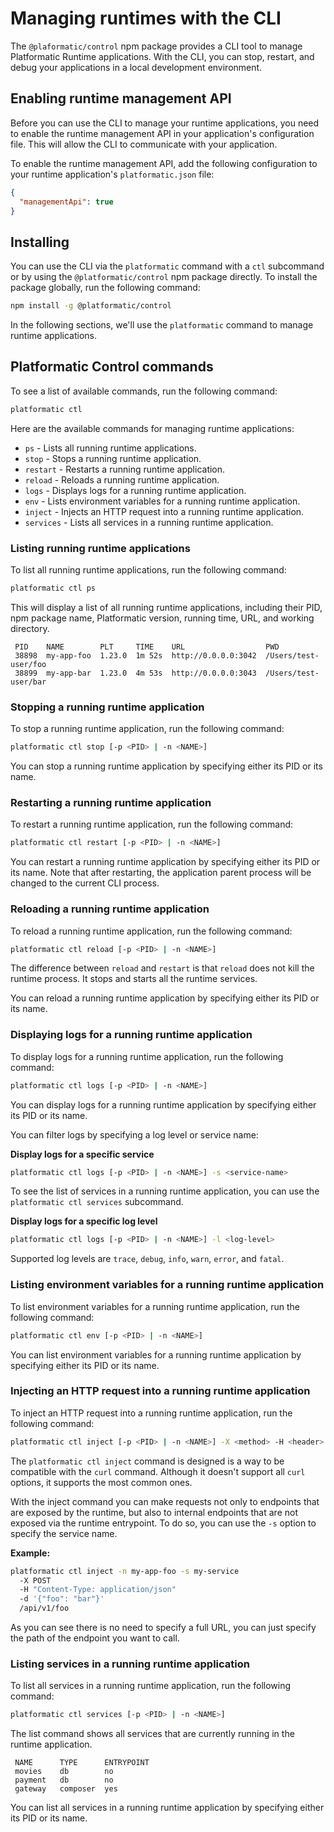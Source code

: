 # Managing runtimes with the CLI

The `@plaformatic/control` npm package provides a CLI tool to manage Platformatic Runtime applications.
With the CLI, you can stop, restart, and debug your applications in a local development environment.

## Enabling runtime management API

Before you can use the CLI to manage your runtime applications, you need to enable
the runtime management API in your application's configuration file. This will 
allow the CLI to communicate with your application.

To enable the runtime management API, add the following configuration to your runtime
application's `platformatic.json` file:

```json
{
  "managementApi": true
}
```

## Installing

You can use the CLI via the `platformatic` command with a `ctl` subcommand or 
by using the `@platformatic/control` npm package directly. To install the package
globally, run the following command:

```bash
npm install -g @platformatic/control
```

In the following sections, we'll use the `platformatic` command to manage runtime applications.

## Platformatic Control commands

To see a list of available commands, run the following command:

```bash
platformatic ctl
```

Here are the available commands for managing runtime applications:

- `ps` - Lists all running runtime applications.
- `stop` - Stops a running runtime application.
- `restart` - Restarts a running runtime application.
- `reload` - Reloads a running runtime application.
- `logs` - Displays logs for a running runtime application.
- `env` - Lists environment variables for a running runtime application.
- `inject` - Injects an HTTP request into a running runtime application.
- `services` - Lists all services in a running runtime application.

### Listing running runtime applications

To list all running runtime applications, run the following command:

```bash
platformatic ctl ps
```

This will display a list of all running runtime applications, including their PID,
npm package name, Platformatic version, running time, URL, and working directory.

```
 PID    NAME        PLT     TIME    URL                  PWD                                  
 38898  my-app-foo  1.23.0  1m 52s  http://0.0.0.0:3042  /Users/test-user/foo
 38899  my-app-bar  1.23.0  4m 53s  http://0.0.0.0:3043  /Users/test-user/bar
 ```

### Stopping a running runtime application

To stop a running runtime application, run the following command:

```bash
platformatic ctl stop [-p <PID> | -n <NAME>]
```

You can stop a running runtime application by specifying either its PID or its name.

### Restarting a running runtime application

To restart a running runtime application, run the following command:

```bash
platformatic ctl restart [-p <PID> | -n <NAME>]
```

You can restart a running runtime application by specifying either its PID or its name.
Note that after restarting, the application parent process will be changed to the
current CLI process.


### Reloading a running runtime application

To reload a running runtime application, run the following command:

```bash
platformatic ctl reload [-p <PID> | -n <NAME>]
```

The difference between `reload` and `restart` is that `reload` does not kill
the runtime process. It stops and starts all the runtime services.

You can reload a running runtime application by specifying either its PID or its name.

### Displaying logs for a running runtime application

To display logs for a running runtime application, run the following command:

```bash
platformatic ctl logs [-p <PID> | -n <NAME>]
```

You can display logs for a running runtime application by specifying either its PID or its name.

You can filter logs by specifying a log level or service name:

__Display logs for a specific service__

```bash
platformatic ctl logs [-p <PID> | -n <NAME>] -s <service-name>
```

To see the list of services in a running runtime application, you can use the
`platformatic ctl services` subcommand.

__Display logs for a specific log level__

```bash
platformatic ctl logs [-p <PID> | -n <NAME>] -l <log-level>
```

Supported log levels are `trace`, `debug`, `info`, `warn`, `error`, and `fatal`.

### Listing environment variables for a running runtime application

To list environment variables for a running runtime application, run the following command:

```bash
platformatic ctl env [-p <PID> | -n <NAME>]
```

You can list environment variables for a running runtime application by specifying either its PID or its name.

### Injecting an HTTP request into a running runtime application

To inject an HTTP request into a running runtime application, run the following command:

```bash
platformatic ctl inject [-p <PID> | -n <NAME>] -X <method> -H <header> -d <data> <url>
```

The `platformatic ctl inject` command is designed is a way to be compatible with the `curl` command.
Although it doesn't support all `curl` options, it supports the most common ones.

With the inject command you can make requests not only to endpoints that are exposed by the runtime, but also to internal endpoints
that are not exposed via the runtime entrypoint. To do so, you can use the `-s` option to specify the service name.

__Example:__

```bash
platformatic ctl inject -n my-app-foo -s my-service
  -X POST
  -H "Content-Type: application/json"
  -d '{"foo": "bar"}'
  /api/v1/foo
```

As you can see there is no need to specify a full URL, you can just specify the path of the endpoint you want to call.

### Listing services in a running runtime application

To list all services in a running runtime application, run the following command:

```bash
platformatic ctl services [-p <PID> | -n <NAME>]
```

The list command shows all services that are currently running in the runtime application.

```
 NAME      TYPE      ENTRYPOINT        
 movies    db        no         
 payment   db        no         
 gateway   composer  yes
```

You can list all services in a running runtime application by specifying either its PID or its name.
